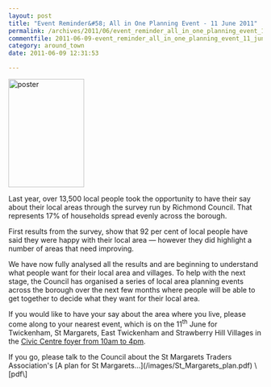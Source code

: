 ```yaml
---
layout: post
title: "Event Reminder&#58; All in One Planning Event - 11 June 2011"
permalink: /archives/2011/06/event_reminder_all_in_one_planning_event_11_june_2.html
commentfile: 2011-06-09-event_reminder_all_in_one_planning_event_11_june_2
category: around_town
date: 2011-06-09 12:31:53

---
```


<a href="/assets/images/2011/all_in_one_a5_leaflet_villa.gif" title="See larger version of - poster"><img src="/assets/images/2011/all_in_one_a5_leaflet_villa_thumb.gif" width="150" height="215" alt="poster" class="photo right" /></a>

Last year, over 13,500 local people took the opportunity to have their say about their local areas through the survey run by Richmond Council. That represents 17% of households spread evenly across the borough.

First results from the survey, show that 92 per cent of local people have said they were happy with their local area — however they did highlight a number of areas that need improving.

We have now fully analysed all the results and are beginning to understand what people want for their local area and villages. To help with the next stage, the Council has organised a series of local area planning events across the borough over the next few months where people will be able to get together to decide what they want for their local area.

If you would like to have your say about the area where you live, please come along to your nearest event, which is on the 11<sup>th</sup> June for Twickenham, St Margarets, East Twickenham and Strawberry Hill Villages in the [Civic Centre foyer from 10am to 4pm](/event/meeting/200705142790).

<div markdown="1" class="box">
If you go, please talk to the Council about the St Margarets Traders Association's [A plan for St Margarets...](/images/St_Margarets_plan.pdf) \[pdf\]

</div>
